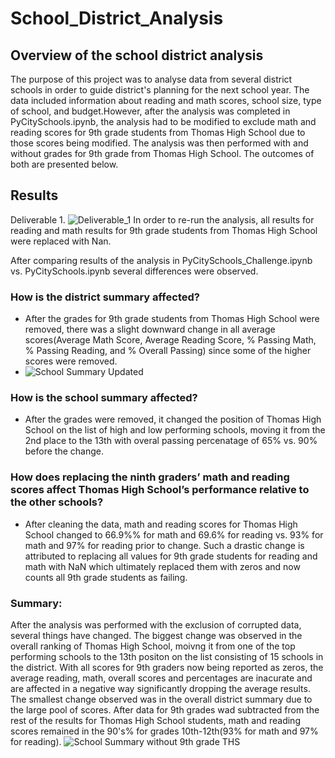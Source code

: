 # School_District_Analysis
## Overview of the school district analysis
The purpose of this project was to analyse data from several district schools in order to guide district's planning for the next school year. The data included information about reading and math scores, school size, type of school, and budget.However, after the analysis was completed in PyCitySchools.ipynb, the analysis had to be modified to exclude math and reading scores for 9th grade students from Thomas High School due to those scores being modified. The analysis was then performed with and without grades for 9th grade from Thomas High School. The outcomes of both are presented below. 
## Results
Deliverable 1. 
![Deliverable_1](https://user-images.githubusercontent.com/96098938/151106147-d4a0a3ef-d510-4681-8e5f-d056bf14eaf2.PNG)
In order to re-run the analysis, all results for reading and math results for 9th grade students from Thomas High School were replaced with Nan. 

After comparing results of the analysis in PyCitySchools_Challenge.ipynb vs. PyCitySchools.ipynb several differences were observed. 
### How is the district summary affected?
- After the grades for 9th grade students from Thomas High School were removed, there was a slight downward change in all average scores(Average Math Score, Average Reading Score, % Passing Math, % Passing Reading, and % Overall Passing) since some of the higher scores were removed. 
- ![School Summary Updated](https://user-images.githubusercontent.com/96098938/151291530-d9943cd3-cf36-4a26-9f09-10905fb39f73.PNG)


### How is the school summary affected?
- After the  grades were removed, it changed the position of Thomas High School on the list of high and low performing schools, moving it from the 2nd place to the 13th with overal passing percenatage of 65% vs. 90% before the change.  
### How does replacing the ninth graders’ math and reading scores affect Thomas High School’s performance relative to the other schools?
- After cleaning the data, math and reading scores for Thomas High School changed to 66.9%% for math and 69.6% for reading vs. 93% for math and 97% for reading prior to change. Such a drastic change is attributed to replacing all values for 9th grade students for reading and math with NaN which ultimately replaced them with zeros and now counts all 9th grade students as failing. 

### Summary: 
After the analysis was performed with the exclusion of corrupted data, several things have changed. The biggest change was observed in the overall ranking of Thomas High School, moivng it from one of the top performing schools to the 13th positon on the list consisting of 15 schools in the district. With all scores for 9th graders now being reported as zeros, the average reading, math, overall scores and percentages are inacurate and are affected in a negative way significantly dropping the average results. The smallest change observed was in the overall district summary due to the large pool of scores. After data for 9th grades wad subtracted from the rest of the results for Thomas High School students, math and reading scores remained in the 90's% for grades 10th-12th(93% for math and 97% for reading). 
![School Summary without 9th grade THS](https://user-images.githubusercontent.com/96098938/151291621-afd35dff-b890-49d0-a1d2-f5c078657690.PNG)

